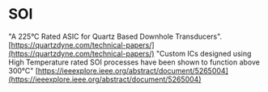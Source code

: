 # SOI

"A 225°C Rated ASIC for Quartz Based Downhole Transducers". [https://quartzdyne.com/technical-papers/](https://quartzdyne.com/technical-papers/) "Custom ICs designed using High Temperature rated SOI processes have been shown to function above 300°C" [https://ieeexplore.ieee.org/abstract/document/5265004](https://ieeexplore.ieee.org/abstract/document/5265004)

